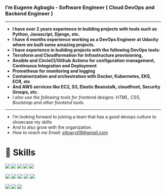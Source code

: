 ### I’m Eugene Agbaglo - Software Engineer ( Cloud DevOps and Backend Engineer )
---------------------------------------------------------------------------------
* **I have over 2 years experience in building projects with tools such as Python, Javascript, Django, etc.**
* **I have 4 months experience working as a DevOps Engineer at Udacity where we built some amazing projects.**
* **I have experience in building projects with the following DevOps tools:**
* **Terraform and Cloudformation for Infrastructure provisioning,**
* **Ansible and CircleCI/Github Actions for configuration management, Continuous Integration and Deployment**
* **Prometheus for monitoring and logging**
* **Containerization and orchestration with Docker, Kubernetes, EKS, ECR, etc**
* **And AWS services like EC2, S3, Elastic Beanstalk, cloudfront, Security Groups, etc.**
* *I also use the following tools for frontend designs: HTML, CSS, Bootstrap and other frontend tools.*
--------------------------------------------------------------------------------------------
* I’m looking forward to joining a team that has a good devops culture to showcase my skills
* And to also grow with the organization.
* *How to reach me Email: ellowry09@gmail.com*

<!---
lowryel/lowryel is a ✨ special ✨ repository because its `README.md` (this file) appears on your GitHub profile.
You can click the Preview link to take a look at your changes.
--->
# 🚀 Skills

***<img src="https://img.shields.io/badge/Amazon_AWS-FF9900?style=for-the-badge&logo=amazonaws&logoColor=white" />       <img src="https://img.shields.io/badge/circleci-343434?style=for-the-badge&logo=circleci&logoColor=white" />      <img src="https://img.shields.io/badge/Docker-2CA5E0?style=for-the-badge&logo=docker&logoColor=white" />      <img src="https://img.shields.io/badge/kubernetes-326ce5.svg?&style=for-the-badge&logo=kubernetes&logoColor=white" />       <img src="https://img.shields.io/badge/Python-FFD43B?style=for-the-badge&logo=python&logoColor=blue" />***


<img src="https://img.shields.io/badge/JavaScript-323330?style=for-the-badge&logo=javascript&logoColor=F7DF1E" />       <img src="https://img.shields.io/badge/Django-092E20?style=for-the-badge&logo=django&logoColor=green" />      <img src="https://img.shields.io/badge/Heroku-430098?style=for-the-badge&logo=heroku&logoColor=white" />      <img src="https://img.shields.io/badge/PostgreSQL-316192?style=for-the-badge&logo=postgresql&logoColor=white" />      <img src="https://img.shields.io/badge/Amazon%20DynamoDB-4053D6?style=for-the-badge&logo=Amazon%20DynamoDB&logoColor=white" />


***<img src="https://img.shields.io/badge/Ansible-000000?style=for-the-badge&logo=ansible&logoColor=white" />      <img src="https://img.shields.io/badge/Bootstrap-563D7C?style=for-the-badge&logo=bootstrap&logoColor=white" />        <img src="https://img.shields.io/badge/Prometheus-000000?style=for-the-badge&logo=prometheus&labelColor=000000" />***


